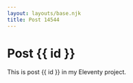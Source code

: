 ```yaml
---
layout: layouts/base.njk
title: Post 14544
---
```


# Post {{ id }}

This is post {{ id }} in my Eleventy project.
